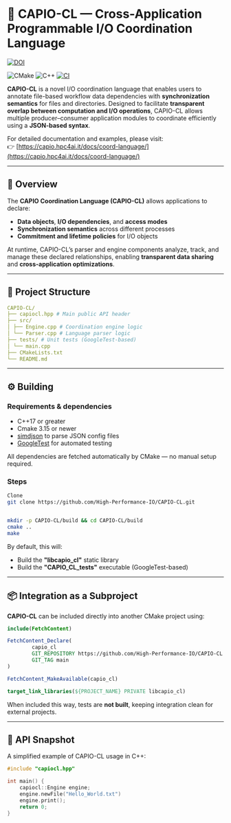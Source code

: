 # 🧠 CAPIO-CL — Cross-Application Programmable I/O Coordination Language

[![DOI](https://img.shields.io/badge/DOI-10.1007%2Fs10766--025--00789--0-blue?logo=doi&logoColor=white)](https://doi.org/10.1007/s10766-025-00789-0)



![CMake](https://img.shields.io/badge/CMake-%E2%89%A53.15-blue?logo=cmake&logoColor=white) 
![C++](https://img.shields.io/badge/C%2B%2B-%E2%89%A517-blueviolet?logo=c%2B%2B&logoColor=white)
[![CI](https://github.com/High-Performance-IO/CAPIO-CL/actions/workflows/ci-test.yml/badge.svg)](https://github.com/High-Performance-IO/CAPIO-CL/actions/workflows/ci-test.yml)

**CAPIO-CL** is a novel I/O coordination language that enables users to annotate file-based workflow data dependencies 
with **synchronization semantics** for files and directories.
Designed to facilitate **transparent overlap between computation and I/O operations**, CAPIO-CL allows multiple 
producer–consumer application modules to coordinate efficiently using a **JSON-based syntax**.

For detailed documentation and examples, please visit:  
👉 [https://capio.hpc4ai.it/docs/coord-language/](https://capio.hpc4ai.it/docs/coord-language/)

---

## 📘 Overview

The **CAPIO Coordination Language (CAPIO-CL)** allows applications to declare:
- **Data objects**, **I/O dependencies**, and **access modes**
- **Synchronization semantics** across different processes
- **Commitment and lifetime policies** for I/O objects

At runtime, CAPIO-CL’s parser and engine components analyze, track, and manage these declared relationships, enabling **transparent data sharing** and **cross-application optimizations**.

---

## 🧩 Project Structure
```yaml
CAPIO-CL/
├── capiocl.hpp # Main public API header
├── src/ 
│ ├── Engine.cpp # Coordination engine logic
│ └── Parser.cpp # Language parser logic
├── tests/ # Unit tests (GoogleTest-based)
│ └── main.cpp
├── CMakeLists.txt
└── README.md
```

---

## ⚙️ Building

### Requirements & dependencies
- C++17 or greater
- Cmake 3.15 or newer
- [simdjson](https://github.com/simdjson/simdjson) to parse JSON config files
- [GoogleTest](https://github.com/google/googletest) for automated testing

All dependencies are fetched automatically by CMake — no manual setup required.

### Steps
```bash
Clone
git clone https://github.com/High-Performance-IO/CAPIO-CL.git


mkdir -p CAPIO-CL/build && cd CAPIO-CL/build
cmake ..
make 
```

By default, this will:
- Build the **"libcapio_cl"** static library
- Build the **"CAPIO_CL_tests"** executable (GoogleTest-based)

---

## 📦 Integration as a Subproject

**CAPIO-CL** can be included directly into another CMake project using:

```cmake
include(FetchContent)

FetchContent_Declare(
        capio_cl
        GIT_REPOSITORY https://github.com/High-Performance-IO/CAPIO-CL.git
        GIT_TAG main  
)

FetchContent_MakeAvailable(capio_cl)

target_link_libraries(${PROJECT_NAME} PRIVATE libcapio_cl)
```

When included this way, tests are **not built**, keeping integration clean for external projects.

---

## 🧩 API Snapshot

A simplified example of CAPIO-CL usage in C++:

```c++
#include "capiocl.hpp"

int main() {
    capiocl::Engine engine;
    engine.newFile("Hello_World.txt")
    engine.print();
    return 0;
}
```